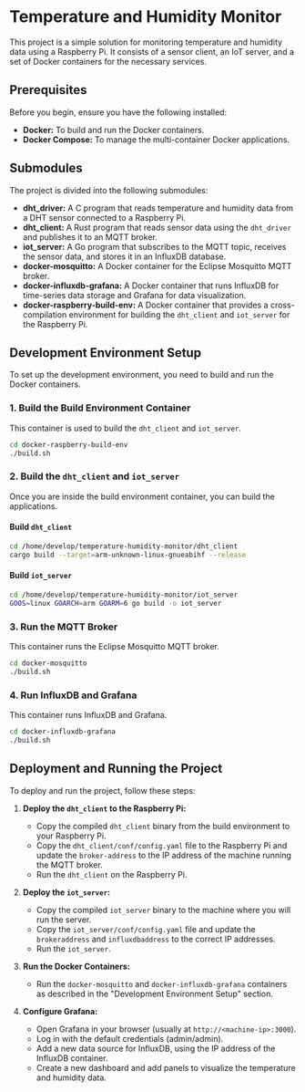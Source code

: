 # Temperature and Humidity Monitor

This project is a simple solution for monitoring temperature and humidity data using a Raspberry Pi. It consists of a sensor client, an IoT server, and a set of Docker containers for the necessary services.

## Prerequisites

Before you begin, ensure you have the following installed:

*   **Docker:** To build and run the Docker containers.
*   **Docker Compose:** To manage the multi-container Docker applications.

## Submodules

The project is divided into the following submodules:

*   **dht_driver:** A C program that reads temperature and humidity data from a DHT sensor connected to a Raspberry Pi.
*   **dht_client:** A Rust program that reads sensor data using the `dht_driver` and publishes it to an MQTT broker.
*   **iot_server:** A Go program that subscribes to the MQTT topic, receives the sensor data, and stores it in an InfluxDB database.
*   **docker-mosquitto:** A Docker container for the Eclipse Mosquitto MQTT broker.
*   **docker-influxdb-grafana:** A Docker container that runs InfluxDB for time-series data storage and Grafana for data visualization.
*   **docker-raspberry-build-env:** A Docker container that provides a cross-compilation environment for building the `dht_client` and `iot_server` for the Raspberry Pi.

## Development Environment Setup

To set up the development environment, you need to build and run the Docker containers.

### 1. Build the Build Environment Container

This container is used to build the `dht_client` and `iot_server`.

```bash
cd docker-raspberry-build-env
./build.sh
```

### 2. Build the `dht_client` and `iot_server`

Once you are inside the build environment container, you can build the applications.

#### Build `dht_client`

```bash
cd /home/develop/temperature-humidity-monitor/dht_client
cargo build --target=arm-unknown-linux-gnueabihf --release
```

#### Build `iot_server`

```bash
cd /home/develop/temperature-humidity-monitor/iot_server
GOOS=linux GOARCH=arm GOARM=6 go build -o iot_server
```

### 3. Run the MQTT Broker

This container runs the Eclipse Mosquitto MQTT broker.

```bash
cd docker-mosquitto
./build.sh
```

### 4. Run InfluxDB and Grafana

This container runs InfluxDB and Grafana.

```bash
cd docker-influxdb-grafana
./build.sh
```

## Deployment and Running the Project

To deploy and run the project, follow these steps:

1.  **Deploy the `dht_client` to the Raspberry Pi:**
    *   Copy the compiled `dht_client` binary from the build environment to your Raspberry Pi.
    *   Copy the `dht_client/conf/config.yaml` file to the Raspberry Pi and update the `broker-address` to the IP address of the machine running the MQTT broker.
    *   Run the `dht_client` on the Raspberry Pi.

2.  **Deploy the `iot_server`:**
    *   Copy the compiled `iot_server` binary to the machine where you will run the server.
    *   Copy the `iot_server/conf/config.yaml` file and update the `brokeraddress` and `influxdbaddress` to the correct IP addresses.
    *   Run the `iot_server`.

3.  **Run the Docker Containers:**
    *   Run the `docker-mosquitto` and `docker-influxdb-grafana` containers as described in the "Development Environment Setup" section.

4.  **Configure Grafana:**
    *   Open Grafana in your browser (usually at `http://<machine-ip>:3000`).
    *   Log in with the default credentials (admin/admin).
    *   Add a new data source for InfluxDB, using the IP address of the InfluxDB container.
    *   Create a new dashboard and add panels to visualize the temperature and humidity data.
